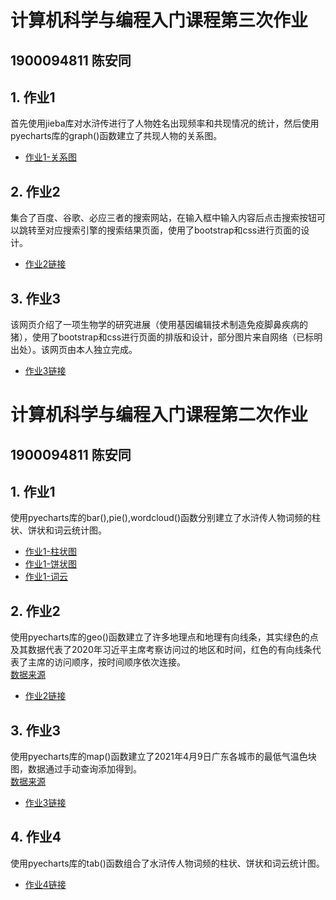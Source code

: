 # 计算机科学与编程入门课程第三次作业
## 1900094811 陈安同
## 1. 作业1
首先使用jieba库对水浒传进行了人物姓名出现频率和共现情况的统计，然后使用pyecharts库的graph()函数建立了共现人物的关系图。  
* [作业1-关系图](https://antonioo-c.github.io/relation_shuihu.html)
## 2. 作业2
集合了百度、谷歌、必应三者的搜索网站，在输入框中输入内容后点击搜索按钮可以跳转至对应搜索引擎的搜索结果页面，使用了bootstrap和css进行页面的设计。
* [作业2链接](https://antonioo-c.github.io/searchit.html)  
## 3. 作业3
该网页介绍了一项生物学的研究进展（使用基因编辑技术制造免疫脚鼻疾病的猪），使用了bootstrap和css进行页面的排版和设计，部分图片来自网络（已标明出处）。该网页由本人独立完成。
* [作业3链接](https://antonioo-c.github.io/mywork.html)  

# 计算机科学与编程入门课程第二次作业
## 1900094811 陈安同
## 1. 作业1
使用pyecharts库的bar(),pie(),wordcloud()函数分别建立了水浒传人物词频的柱状、饼状和词云统计图。  
* [作业1-柱状图](https://antonioo-c.github.io/bar_shuihu.html)  
* [作业1-饼状图](https://antonioo-c.github.io/pie_shuihu.html)  
* [作业1-词云](https://antonioo-c.github.io/wordcloud_shuihu.html)  
## 2. 作业2  
使用pyecharts库的geo()函数建立了许多地理点和地理有向线条，其实绿色的点及其数据代表了2020年习近平主席考察访问过的地区和时间，红色的有向线条代表了主席的访问顺序，按时间顺序依次连接。  
[数据来源](http://cpc.people.com.cn/n1/2021/0128/c164113-32014953.html)  
* [作业2链接](https://antonioo-c.github.io/geo_2020president_visits.html)  
## 3. 作业3  
使用pyecharts库的map()函数建立了2021年4月9日广东各城市的最低气温色块图，数据通过手动查询添加得到。  
[数据来源](http://www.weather.com.cn/forecast/)  
* [作业3链接](https://antonioo-c.github.io/map_guangdongtemp.html)  
## 4. 作业4  
使用pyecharts库的tab()函数组合了水浒传人物词频的柱状、饼状和词云统计图。
* [作业4链接](https://antonioo-c.github.io/tab_shuihu.html)

